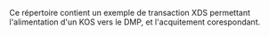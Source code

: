 Ce répertoire contient un exemple de transaction XDS permettant l'alimentation d'un KOS vers le DMP, et l'acquitement corespondant.